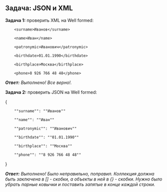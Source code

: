 ## Задача: JSON и XML

**Задача 1:** проверить XML на Well formed:

<req>

        <surname>Иванов</surname>

        <name>Иван</name>

        <patronymic>Иванович</patronymic>

        <birthdate>01.01.1990</birthdate>

        <birthplace>Москва</birthplace>

        <phone>8 926 766 48 48</phone>

</req>

_**Ответ:** Выполнено! Все верно!._

**Задача 2:** проверить JSON на Well formed:

{

        ""surname"": ""Иванов""

        ""name"": ""Иван""

        ""patronymic"": ""Иванович""

        ""birthdate"": ""01.01.1990""

        ""birthplace"": ""Москва""

        ""phone"": ""8 926 766 48 48""

}

_**Ответ:** Выполнено! Было неправильно, поправил. Коллекция должна быть заключена в [] - скобки, а объекты в ней в {} - скобки. Нужно было убрать парные ковычки и поставить запятые в конце каждой строки._